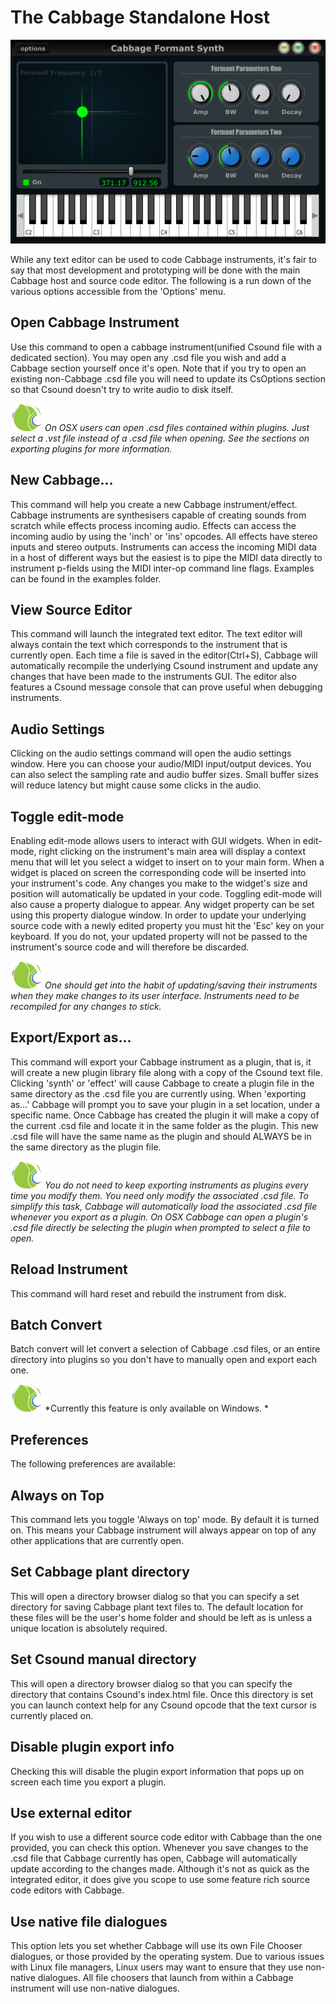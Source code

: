 # The Cabbage Standalone Host

![Aliasingg](images/CabbageStandaloneHost.PNG "Example of aliasing. The sampled waveform is lower in frequency than the original.")

While any text editor can be used to code Cabbage instruments, it's fair to say that most development and prototyping will be done with the main Cabbage host and source code editor. The following is a run down of the various options accessible from the 'Options' menu. 
 
## Open Cabbage Instrument
Use this command to open a cabbage instrument(unified Csound file with a dedicated <Cabbage></Cabbage> section). You may open any .csd file you wish and add a Cabbage section yourself once it's open. Note that if you try to open an existing non-Cabbage .csd file you will need to update its CsOptions section so that Csound doesn't try to write audio to disk itself. 
 
![Note](images/smallLogo.PNG)
*On OSX users can open .csd files contained within plugins. Just select a .vst file instead of a .csd file when opening. See the sections on exporting plugins for more information.*

## New Cabbage...
This command will help you create a new Cabbage instrument/effect. Cabbage instruments are synthesisers capable of creating sounds from scratch while effects process incoming audio. Effects can access the incoming audio by using the 'inch' or 'ins' opcodes. All effects have stereo inputs and stereo outputs. Instruments can access the incoming MIDI data in a host of different ways but the easiest is to pipe the MIDI data directly to instrument p-fields using the MIDI inter-op command line flags. Examples can be found in the examples folder.

## View Source Editor 
This command will launch the integrated text editor. The text editor will always contain the text which corresponds to the instrument that is currently open. Each time a file is saved in the editor(Ctrl+S), Cabbage will automatically recompile the underlying Csound instrument and update any changes that have been made to the instruments GUI. The editor also features a Csound message console that can prove useful when debugging instruments. 


## Audio Settings
Clicking on the audio settings command will open the audio settings window. Here you can choose your audio/MIDI input/output devices. You can also select the sampling rate and audio buffer sizes. Small buffer sizes will reduce latency but might cause some clicks in the audio. 

## Toggle edit-mode
Enabling edit-mode allows users to interact with GUI widgets. When in edit-mode, right clicking on the instrument's main area will display a context menu that will let you select a widget to insert on to your main form. When a widget is placed on screen the corresponding code will be inserted into your instrument's code. Any changes you make to the widget's size and position will automatically be updated in your code. Toggling edit-mode will also cause a property dialogue to appear. Any widget property can be set using this property dialogue window. In order to update your underlying source code with a newly edited property you must hit the 'Esc' key on your keyboard. If you do not, your updated property will not be passed to the instrument's source code and will therefore be discarded.  

![Note](images/smallLogo.PNG)
*One should get into the habit of updating/saving their instruments when they make changes to its user interface. Instruments need to be recompiled for any changes to stick.*   

## Export/Export as...

This command will export your Cabbage instrument as a plugin, that is, it will create a new plugin library file along with a copy of the Csound text file. Clicking 'synth' or 'effect' will cause Cabbage to create a plugin file in the same directory as the .csd file you are currently using. When 'exporting as...' Cabbage will prompt you to save your plugin in a set location, under a specific name. Once Cabbage has created the plugin it will make a copy of the current .csd file and locate it in the same folder as the plugin. This new .csd file will have the same name as the plugin and should ALWAYS be in the same directory as the plugin file. 

![Note](images/smallLogo.PNG)
*You do not need to keep exporting instruments as plugins every time you modify them. You need only modify the associated .csd file. To simplify this task, Cabbage will automatically load the associated .csd file whenever you export as a plugin. On OSX Cabbage can open a plugin's .csd file directly be selecting the plugin when prompted to select a file to open.*  

## Reload Instrument
This command will hard reset and rebuild the instrument from disk. 

## Batch Convert 
Batch convert will let convert a selection of Cabbage .csd files, or an entire directory into plugins so you don't have to manually open and export each one.  

![Note](images/smallLogo.PNG)
*Currently this feature is only available on Windows. *

## Preferences
The following preferences are available:

## Always on Top
This command lets you toggle 'Always on top' mode. By default it is turned on. This means your Cabbage instrument will always appear on top of any other applications that are currently open. 

## Set Cabbage plant directory
This will open a directory browser dialog so that you can specify a set directory for saving Cabbage plant text files to. The default location for these files will be the user's home folder and should be left as is unless a unique location is absolutely required. 

## Set Csound manual directory
This will open a directory browser dialog so that you can specify the directory that contains Csound's index.html file. Once this directory is set you can launch context help for any Csound opcode that the text cursor is currently placed on. 

## Disable plugin export info
Checking this will disable the plugin export information that pops up on screen each time you export a plugin. 

## Use external editor
If you wish to use a different source code editor with Cabbage than the one provided, you can check this option. Whenever you save changes to the .csd file that Cabbage currently has open, Cabbage will automatically update according to the changes made. Although it's not as quick as the integrated editor, it does give you scope to use some feature rich source code editors with Cabbage.   
## Use native file dialogues
This option lets you set whether Cabbage will use its own File Chooser dialogues, or those provided by the operating system. Due to various issues with Linux file managers, Linux users may want to ensure that they use non-native dialogues. All file choosers that launch from within a Cabbage instrument will use non-native dialogues. 